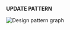 **UPDATE PATTERN**


![Design pattern graph](https://github.com/ICCD-MiBACT/ArCo/blob/DEV-1.3.0/ArCo-release/DocumentationArchitecturalOrLandscapeHeritage\Design\Design-Pattern.drawio.png?raw=true)
